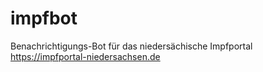 # impfbot
Benachrichtigungs-Bot für das niedersächische Impfportal https://impfportal-niedersachsen.de
